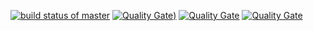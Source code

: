 [![build status of master](https://travis-ci.org/Allo0o2a/Triangle567.svg?branch=master)](https://travis-ci.org/Allo0o2a/Triangle567)
[![Quality Gate](https://sonarcloud.io/api/badges/gate?key=team7-ssw567-triangle567:sonarcloud))]()
[![Quality Gate](https://sonarcloud.io/api/badges/measure?key=team7-ssw567-triangle567:sonarcloud&metric=lines)]()
[![Quality Gate](https://sonarcloud.io/api/badges/measure?key=team7-ssw567-triangle567:sonarcloud&metric=complexity)]()




